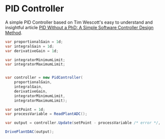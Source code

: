 # PID Controller

A simple PID Controller based on Tim Wescott's easy to understand and insightful article [PID Without a PhD: A Simple Software Controller Design Method](https://www.wescottdesign.com/articles/pid/pidWithoutAPhd.pdf).

```c#
var proportionalGain = 1d;
var integralGain = 1d;
var derivativeGain = 1d;

var integratorMinimumLimit;
var integratorMaximumLimit;


var controller = new PidController(
	proportionalGain,
	integralGain,
	derivativeGain,
	integratorMinimumLimit,
	integratorMaximumLimit);

var setPoint = 1d;
var processVariable = ReadPlantADC();

var output = controller.Update(setPoint - processVariable /* error */, processVariable); // error is usually setPoint - processVariable, but you may have your own tweaks for it.

DrivePlantDAC(output);
```

